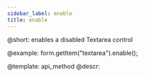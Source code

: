```yaml
---
sidebar_label: enable
title: enable
---          
```


@short: enables a disabled Textarea control





@example:
form.getItem("textarea").enable();


@template: api_method
@descr:


